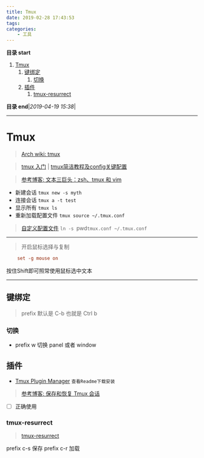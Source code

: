 ```yaml
---
title: Tmux
date: 2019-02-28 17:43:53
tags: 
categories: 
    - 工具
---
```


**目录 start**
 
1. [Tmux](#tmux)
    1. [键绑定](#键绑定)
        1. [切换](#切换)
    1. [插件](#插件)
        1. [tmux-resurrect](#tmux-resurrect)

**目录 end**|_2019-04-19 15:38_|
****************************************
# Tmux
> [Arch wiki: tmux](https://wiki.archlinux.org/index.php/Tmux_(%E7%AE%80%E4%BD%93%E4%B8%AD%E6%96%87))

> [tmux 入门](http://blog.jobbole.com/87278/) | [tmux简洁教程及config关键配置](https://www.jianshu.com/p/fd3bbdba9dc9)

> [参考博客: 文本三巨头：zsh、tmux 和 vim](http://blog.jobbole.com/86571/)

- 新建会话 `tmux new -s myth`  
- 连接会话 `tmux a -t test`
- 显示所有 `tmux ls` 
- 重新加载配置文件 `tmux source ~/.tmux.conf`

> [自定义配置文件](https://gitee.com/gin9/Configs/blob/master/Linux/tmux/tmux.conf) `ln -s `pwd`tmux.conf ~/.tmux.conf`

*************

> 开启鼠标选择与复制
```conf
    set -g mouse on
```
按住Shift即可照常使用鼠标选中文本
*************

## 键绑定
> prefix 默认是 C-b 也就是 Ctrl b

### 切换
- prefix w 切换 panel 或者 window

## 插件
- [Tmux Plugin Manager](https://github.com/tmux-plugins/tpm) `查看Readme下载安装`

> [参考博客: 保存和恢复 Tmux 会话 ](https://liam.page/2016/09/10/tmux-plugin-resurrect/)

- [ ] 正确使用

### tmux-resurrect

> [tmux-resurrect](https://github.com/tmux-plugins/tmux-resurrect)

prefix c-s 保存
prefix c-r 加载


